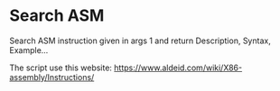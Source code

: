 # Search ASM

Search ASM instruction given in args 1 and return Description, Syntax, Example...

The script use this website: <https://www.aldeid.com/wiki/X86-assembly/Instructions/>
